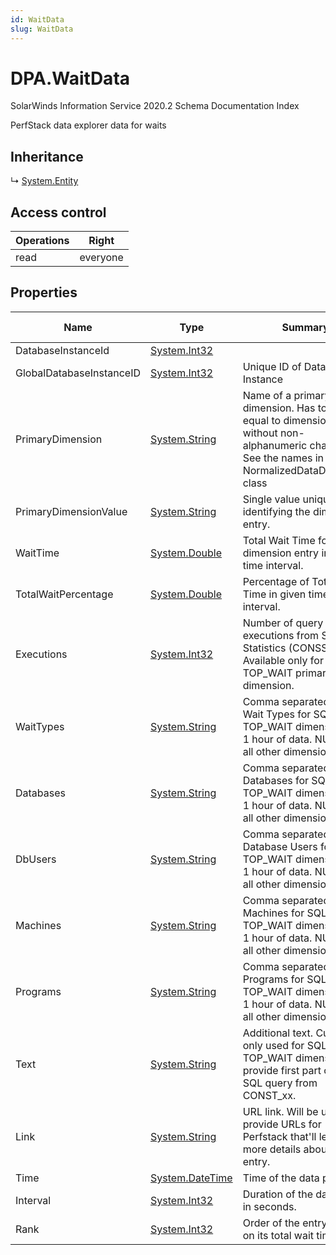 ```yaml
---
id: WaitData
slug: WaitData
---
```


# DPA.WaitData

SolarWinds Information Service 2020.2 Schema Documentation Index

PerfStack data explorer data for waits

## Inheritance

↳ [System.Entity](./../System/Entity)

## Access control

| Operations | Right |
| ------ | ------ |
| read | everyone |

## Properties

| Name | Type | Summary | Access Control |
| ------ | ------ | ------ | ------ |
| DatabaseInstanceId | [System.Int32](https://docs.microsoft.com/en-us/dotnet/api/system.int32) |  | everyone |
| GlobalDatabaseInstanceID | [System.Int32](https://docs.microsoft.com/en-us/dotnet/api/system.int32) | Unique ID of Database Instance | everyone |
| PrimaryDimension | [System.String](https://docs.microsoft.com/en-us/dotnet/api/system.string) | Name of a primary dimension. Has to be equal to dimension name without non-alphanumeric characters. See the names in NormalizedDataDimension class | everyone |
| PrimaryDimensionValue | [System.String](https://docs.microsoft.com/en-us/dotnet/api/system.string) | Single value uniquely identifying the dimension entry. | everyone |
| WaitTime | [System.Double](https://docs.microsoft.com/en-us/dotnet/api/system.double) | Total Wait Time for this dimension entry in given time interval. | everyone |
| TotalWaitPercentage | [System.Double](https://docs.microsoft.com/en-us/dotnet/api/system.double) | Percentage of Total Wait Time in given time interval. | everyone |
| Executions | [System.Int32](https://docs.microsoft.com/en-us/dotnet/api/system.int32) | Number of query executions from SQL Statistics (CONSS_xx). Available only for SQL / TOP_WAIT primary dimension. | everyone |
| WaitTypes | [System.String](https://docs.microsoft.com/en-us/dotnet/api/system.string) | Comma separated list of Wait Types for SQL / TOP_WAIT dimensions for 1 hour of data. NULL for all other dimensions. | everyone |
| Databases | [System.String](https://docs.microsoft.com/en-us/dotnet/api/system.string) | Comma separated list of Databases for SQL / TOP_WAIT dimensions for 1 hour of data. NULL for all other dimensions. | everyone |
| DbUsers | [System.String](https://docs.microsoft.com/en-us/dotnet/api/system.string) | Comma separated list of Database Users for SQL / TOP_WAIT dimensions for 1 hour of data. NULL for all other dimensions. | everyone |
| Machines | [System.String](https://docs.microsoft.com/en-us/dotnet/api/system.string) | Comma separated list of Machines for SQL / TOP_WAIT dimensions for 1 hour of data. NULL for all other dimensions. | everyone |
| Programs | [System.String](https://docs.microsoft.com/en-us/dotnet/api/system.string) | Comma separated list of Programs for SQL / TOP_WAIT dimensions for 1 hour of data. NULL for all other dimensions. | everyone |
| Text | [System.String](https://docs.microsoft.com/en-us/dotnet/api/system.string) | Additional text. Currently only used for SQL / TOP_WAIT dimension to provide first part of the SQL query from CONST_xx. | everyone |
| Link | [System.String](https://docs.microsoft.com/en-us/dotnet/api/system.string) | URL link. Will be used to provide URLs for Perfstack that'll lead to more details about the entry. | everyone |
| Time | [System.DateTime](https://docs.microsoft.com/en-us/dotnet/api/system.datetime) | Time of the data point. | everyone |
| Interval | [System.Int32](https://docs.microsoft.com/en-us/dotnet/api/system.int32) | Duration of the data point in seconds. | everyone |
| Rank | [System.Int32](https://docs.microsoft.com/en-us/dotnet/api/system.int32) | Order of the entry based on its total wait time. | everyone |

